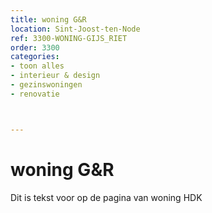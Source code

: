 ```yaml
---
title: woning G&R
location: Sint-Joost-ten-Node
ref: 3300-WONING-GIJS_RIET
order: 3300
categories:
- toon alles
- interieur & design
- gezinswoningen
- renovatie



---
```

# woning G&R

Dit is tekst voor op de pagina van woning HDK